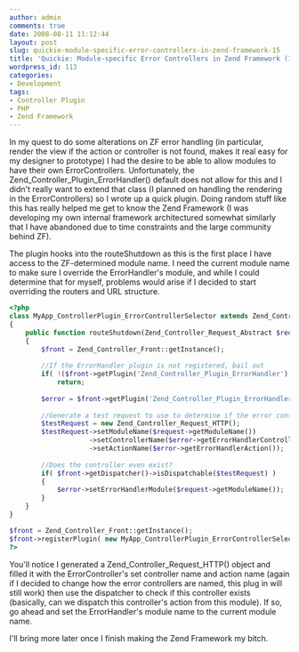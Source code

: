 ```yaml
---
author: admin
comments: true
date: 2008-08-11 11:12:44
layout: post
slug: quickie-module-specific-error-controllers-in-zend-framework-15
title: 'Quickie: Module-specific Error Controllers in Zend Framework (1.5)'
wordpress_id: 113
categories:
- Development
tags:
- Controller Plugin
- PHP
- Zend Framework
---
```


In my quest to do some alterations on ZF error handling (in particular, render the view if the action or controller is not found, makes it real easy for my designer to prototype) I had the desire to be able to allow modules to have their own ErrorControllers. Unfortunately, the Zend_Controller_Plugin_ErrorHandler() default does not allow for this and I didn't really want to extend that class (I planned on handling the rendering in the ErrorControllers) so I wrote up a quick plugin. Doing random stuff like this has really helped me get to know the Zend Framework (I was developing my own internal framework architectured somewhat similarly that I have abandoned due to time constraints and the large community behind ZF).

The plugin hooks into the routeShutdown as this is the first place I have access to the ZF-determined module name. I need the current module name to make sure I override the ErrorHandler's module, and while I could determine that for myself, problems would arise if I decided to start overriding the routers and URL structure.


```php
<?php
class MyApp_ControllerPlugin_ErrorControllerSelector extends Zend_Controller_Plugin_Abstract
{
	public function routeShutdown(Zend_Controller_Request_Abstract $request)
	{
		$front = Zend_Controller_Front::getInstance();
		
		//If the ErrorHandler plugin is not registered, bail out
		if( !($front->getPlugin('Zend_Controller_Plugin_ErrorHandler') instanceOf Zend_Controller_Plugin_ErrorHandler) )
			return;
		
		$error = $front->getPlugin('Zend_Controller_Plugin_ErrorHandler');
		
		//Generate a test request to use to determine if the error controller in our module exists
		$testRequest = new Zend_Controller_Request_HTTP();
		$testRequest->setModuleName($request->getModuleName())
		            ->setControllerName($error->getErrorHandlerController())
		            ->setActionName($error->getErrorHandlerAction());
		
		//Does the controller even exist?
		if( $front->getDispatcher()->isDispatchable($testRequest) )
		{
			$error->setErrorHandlerModule($request->getModuleName());
		}
	}
}

$front = Zend_Controller_Front::getInstance();
$front->registerPlugin( new MyApp_ControllerPlugin_ErrorControllerSelector() );
?>
```


You'll notice I generated a Zend_Controller_Request_HTTP() object and filled it with the ErrorController's set controller name and action name (again if I decided to change how the error controllers are named, this plug in will still work) then use the dispatcher to check if this controller exists (basically, can we dispatch this controller's action from this module). If so, go ahead and set the ErrorHandler's module name to the current module name.

I'll bring more later once I finish making the Zend Framework my bitch.
